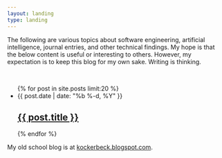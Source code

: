 ```yaml
---
layout: landing
type: landing
---
```


<div class="home">
<p>
The following are various topics about software engineering, artificial intelligence, journal entries, and other technical findings. My hope is that the below content is useful or interesting to others. However, my expectation is to keep this blog for my own sake. Writing is thinking.
</p>
<p>&nbsp;</p>
<ul class="post-list">
    {% for post in site.posts limit:20 %}
        <li>
            <span class="post-meta">{{ post.date | date: "%b %-d, %Y" }}</span>
            <h2>
                <a href="{{ post.url | prepend: site.baseurl }}">{{ post.title }}</a>
            </h2>
        </li>
    {% endfor %}
</ul>

<p>My old school blog is at <a href="https://kockerbeck.blogspot.com">kockerbeck.blogspot.com</a>.
</p>

</div>

